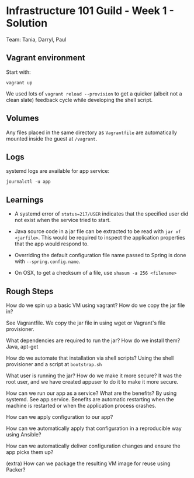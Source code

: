 # Infrastructure 101 Guild - Week 1 - Solution
Team: Tania, Darryl, Paul

## Vagrant environment
Start with:
```
vagrant up
```

We used lots of `vagrant reload --provision` to get a quicker (albeit not a clean slate) feedback cycle while developing the shell script.

## Volumes
Any files placed in the same directory as `Vagrantfile` are automatically mounted inside the guest at `/vagrant`.

## Logs
systemd logs are available for app service:

```
journalctl -u app
```

## Learnings

- A systemd error of `status=217/USER` indicates that the specified user did not exist when the service tried to start.

- Java source code in a jar file can be extracted to be read with `jar xf <jarfile>`. This would be required to inspect the application properties that the app would respond to.

- Overriding the default configuration file name passed to Spring is done with `--spring.config.name`.

- On OSX, to get a checksum of a file, use `shasum -a 256 <filename>`


## Rough Steps
How do we spin up a basic VM using vagrant? How do we copy the jar file in?

See Vagrantfile. We copy the jar file in using wget or Vagrant's file provisioner.

What dependencies are required to run the jar? How do we install them?
Java, apt-get

How do we automate that installation via shell scripts?
Using the shell provisioner and a script at `bootstrap.sh`

What user is running the jar? How do we make it more secure?
It was the root user, and we have created appuser to do it to make it more secure.

How can we run our app as a service? What are the benefits?
By using systemd. See app.service.
Benefits are automatic restarting when the machine is restarted or when the application process crashes.

How can we apply configuration to our app?

How can we automatically apply that configuration in a reproducible way using Ansible?

How can we automatically deliver configuration changes and ensure the app picks them up?

(extra) How can we package the resulting VM image for reuse using Packer?
